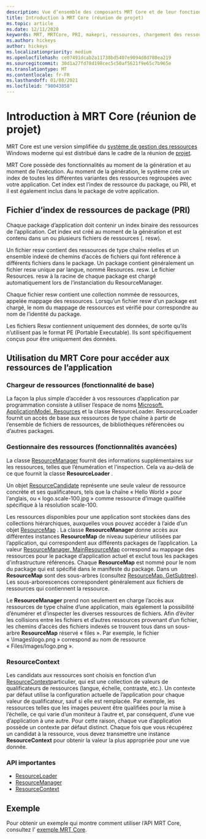 ```yaml
---
description: Vue d’ensemble des composants MRT Core et de leur fonctionnement pour le chargement des ressources d’application (réunion de projet)
title: Introduction à MRT Core (réunion de projet)
ms.topic: article
ms.date: 12/11/2020
keywords: MRT, MRTCore, PRI, makepri, ressources, chargement des ressources
ms.author: hickeys
author: hickeys
ms.localizationpriority: medium
ms.openlocfilehash: ce07491dcab2a11738bd5407e9094d8d780ea219
ms.sourcegitcommit: 30d1a27fd78d198cec5c50af5621f9e65c7b965e
ms.translationtype: MT
ms.contentlocale: fr-FR
ms.lasthandoff: 01/08/2021
ms.locfileid: "98043058"
---
```

# <a name="introduction-to-mrt-core-project-reunion"></a>Introduction à MRT Core (réunion de projet)

MRT Core est une version simplifiée du [système de gestion des ressources](/windows/uwp/app-resources/resource-management-system) Windows moderne qui est distribué dans le cadre de la réunion de [projet](../index.md).

MRT Core possède des fonctionnalités au moment de la génération et au moment de l’exécution. Au moment de la génération, le système crée un index de toutes les différentes variantes des ressources regroupées avec votre application. Cet index est l’index de ressource du package, ou PRI, et il est également inclus dans le package de votre application.

## <a name="package-resource-index-pri-file"></a>Fichier d’index de ressources de package (PRI)

Chaque package d’application doit contenir un index binaire des ressources de l’application. Cet index est créé au moment de la génération et est contenu dans un ou plusieurs fichiers de ressources (. resw).

Un fichier resw contient des ressources de type chaîne réelles et un ensemble indexé de chemins d’accès de fichiers qui font référence à différents fichiers dans le package.
Un package contient généralement un fichier resw unique par langue, nommé Resources. resw. Le fichier Resources. resw à la racine de chaque package est chargé automatiquement lors de l’instanciation du ResourceManager.

Chaque fichier resw contient une collection nommée de ressources, appelée mappage des ressources. Lorsqu’un fichier resw d’un package est chargé, le nom du mappage de ressources est vérifié pour correspondre au nom de l’identité du package.

Les fichiers Resw contiennent uniquement des données, de sorte qu’ils n’utilisent pas le format PE (Portable Executable). Ils sont spécifiquement conçus pour être uniquement des données.

## <a name="using-mrt-core-to-access-app-resources"></a>Utilisation du MRT Core pour accéder aux ressources de l’application

### <a name="resource-loader-basic-functionality"></a>Chargeur de ressources (fonctionnalité de base)

La façon la plus simple d’accéder à vos ressources d’application par programmation consiste à utiliser l’espace de noms [Microsoft. ApplicationModel. Resources](/windows/winui/api/microsoft.applicationmodel.resources) et la classe ResourceLoader. ResourceLoader fournit un accès de base aux ressources de type chaîne à partir de l’ensemble de fichiers de ressources, de bibliothèques référencées ou d’autres packages.

### <a name="resource-manager-advanced-functionality"></a>Gestionnaire des ressources (fonctionnalités avancées)

La classe [ResourceManager](/windows/winui/api/microsoft.applicationmodel.resources.resourcemanager) fournit des informations supplémentaires sur les ressources, telles que l’énumération et l’inspection. Cela va au-delà de ce que fournit la classe **ResourceLoader** .

Un objet [ResourceCandidate](/windows/winui/api/microsoft.applicationmodel.resources.resourcecandidate) représente une seule valeur de ressource concrète et ses qualificateurs, tels que la chaîne « Hello World » pour l’anglais, ou « logo.scale-100.jpg » comme ressource d’image qualifiée spécifique à la résolution scale-100.

Les ressources disponibles pour une application sont stockées dans des collections hiérarchiques, auxquelles vous pouvez accéder à l’aide d’un objet [ResourceMap](/windows/winui/api/microsoft.applicationmodel.resources.resourcemap) . La classe **ResourceManager** donne accès aux différentes instances **ResourceMap** de niveau supérieur utilisées par l’application, qui correspondent aux différents packages de l’application. La valeur [ResourceManager. MainResourceMap](/windows/winui/api/microsoft.applicationmodel.resources.resourcemanager.mainresourcemap) correspond au mappage des ressources pour le package d’application actuel et exclut tous les packages d’infrastructure référencés. Chaque **ResourceMap** est nommé pour le nom du package qui est spécifié dans le manifeste du package. Dans un **ResourceMap** sont des sous-arbres (consultez [ResourceMap. GetSubtree](/windows/winui/api/microsoft.applicationmodel.resources.resourcemap.getsubtree)). Les sous-arborescences correspondent généralement aux fichiers de ressources qui contiennent la ressource.

Le **ResourceManager** prend non seulement en charge l’accès aux ressources de type chaîne d’une application, mais également la possibilité d’énumérer et d’inspecter les diverses ressources de fichiers. Afin d’éviter les collisions entre les fichiers et d’autres ressources provenant d’un fichier, les chemins d’accès des fichiers indexés se trouvent tous dans un sous-arbre **ResourceMap** réservé « files ». Par exemple, le fichier « \Images\logo.png » correspond au nom de ressource « Files/images/logo.png ».

### <a name="resourcecontext"></a>ResourceContext

Les candidats aux ressources sont choisis en fonction d’un [ResourceContext](/windows/winui/api/microsoft.applicationmodel.resources.resourcecontext)particulier, qui est une collection de valeurs de qualificateurs de ressources (langue, échelle, contraste, etc.). Un contexte par défaut utilise la configuration actuelle de l’application pour chaque valeur de qualificateur, sauf si elle est remplacée. Par exemple, les ressources telles que les images peuvent être qualifiées pour la mise à l’échelle, ce qui varie d’un moniteur à l’autre et, par conséquent, d’une vue d’application à une autre. Pour cette raison, chaque vue d’application possède un contexte par défaut distinct. Chaque fois que vous récupérez un candidat à la ressource, vous devez transmettre une instance **ResourceContext** pour obtenir la valeur la plus appropriée pour une vue donnée.

### <a name="important-apis"></a>API importantes

- [ResourceLoader](/windows/winui/api/microsoft.applicationmodel.resources.resourceloader)
- [ResourceManager](/windows/winui/api/microsoft.applicationmodel.resources.resourcemanager)
- [ResourceContext](/windows/winui/api/microsoft.applicationmodel.resources.resourcecontext)

## <a name="sample"></a>Exemple

Pour obtenir un exemple qui montre comment utiliser l’API MRT Core, consultez l' [exemple MRT Core](https://github.com/microsoft/Project-Reunion-Samples/tree/main/MrtCore).
